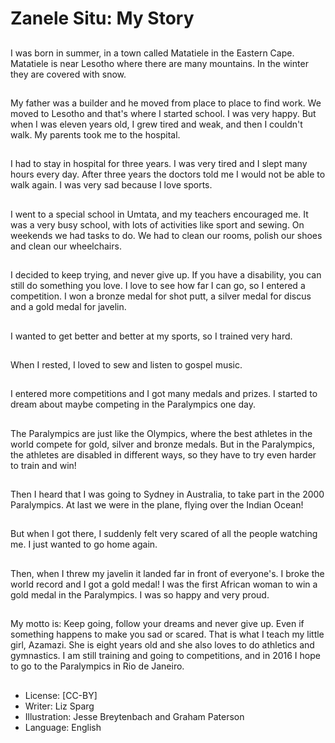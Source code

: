 # Zanele Situ: My Story

##
I was born in summer, in a town
called Matatiele in the Eastern
Cape. Matatiele is near Lesotho
where there are many mountains. In
the winter they are covered with
snow.

##
My father was a builder and he
moved from place to place to find
work. We moved to Lesotho and
that's where I started school. I was
very happy. But when I was eleven
years old, I grew tired and weak,
and then I couldn't walk. My parents
took me to the hospital.

##
I had to stay in hospital for three
years. I was very tired and I slept
many hours every day. After three
years the doctors told me I would
not be able to walk again.
I was very sad because I love
sports.

##
I went to a special school in Umtata,
and my teachers encouraged me. It
was a very busy school, with lots of
activities like sport and sewing. On
weekends we had tasks to do. We
had to clean our rooms, polish our
shoes and clean our wheelchairs.

##
I decided to keep trying, and never
give up. If you have a disability, you
can still do something you love. I
love to see how far I can go, so I
entered a competition. I won a
bronze medal for shot putt, a silver
medal for discus and a gold medal
for javelin.

##
I wanted to get better and better at
my sports, so I trained very hard.

##
When I rested, I loved to sew and
listen to gospel music.

##
I entered more competitions and I
got many medals and prizes. I
started to dream about maybe
competing in the Paralympics one
day.

##
The Paralympics are just like the
Olympics, where the best athletes
in the world compete for gold, silver
and bronze medals.
But in the Paralympics, the athletes
are disabled in different ways, so
they have to try even harder to
train and win!

##
Then I heard that I was going to
Sydney in Australia, to take part in
the 2000 Paralympics. At last we
were in the plane, flying over the
Indian Ocean!

##
But when I got there, I suddenly felt
very scared of all the people
watching me. I just wanted to go
home again.

##
Then, when I threw my javelin it
landed far in front of everyone's. I
broke the world record and I got a
gold medal! I was the first African
woman to win a gold medal in the
Paralympics. I was so happy and
very proud.

##
My motto is: Keep going, follow your
dreams and never give up. Even if
something happens to make you
sad or scared.
That is what I teach my little girl,
Azamazi. She is eight years old and
she also loves to do athletics and
gymnastics.
I am still training and going to
competitions, and in 2016 I hope to
go to the Paralympics in Rio de
Janeiro.

##
* License: [CC-BY]
* Writer: Liz Sparg
* Illustration: Jesse Breytenbach and Graham Paterson
* Language: English
